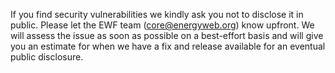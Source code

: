 If you find security vulnerabilities we kindly ask you not to disclose it in public. Please let the EWF team (core@energyweb.org) know upfront. We will assess the issue as soon as possible on a best-effort basis and will give you an estimate for when we have a fix and release available for an eventual public disclosure.
